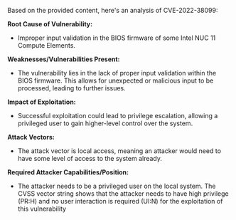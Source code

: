 Based on the provided content, here's an analysis of CVE-2022-38099:

**Root Cause of Vulnerability:**

- Improper input validation in the BIOS firmware of some Intel NUC 11 Compute Elements.

**Weaknesses/Vulnerabilities Present:**

- The vulnerability lies in the lack of proper input validation within the BIOS firmware. This allows for unexpected or malicious input to be processed, leading to further issues.

**Impact of Exploitation:**

- Successful exploitation could lead to privilege escalation, allowing a privileged user to gain higher-level control over the system.

**Attack Vectors:**

- The attack vector is local access, meaning an attacker would need to have some level of access to the system already.

**Required Attacker Capabilities/Position:**

- The attacker needs to be a privileged user on the local system. The CVSS vector string shows that the attacker needs to have high privilege (PR:H) and no user interaction is required (UI:N) for the exploitation of this vulnerability